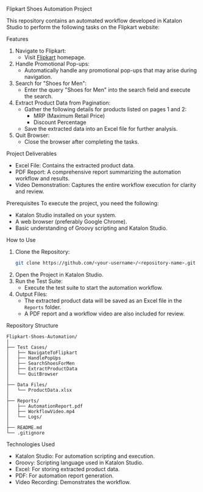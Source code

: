  Flipkart Shoes Automation Project

This repository contains an automated workflow developed in Katalon Studio to perform the following tasks on the Flipkart website:

 Features
1. Navigate to Flipkart:
   - Visit [Flipkart](https://www.flipkart.com/) homepage.
2. Handle Promotional Pop-ups:
   - Automatically handle any promotional pop-ups that may arise during navigation.
3. Search for "Shoes for Men":
   - Enter the query "Shoes for Men" into the search field and execute the search.
4. Extract Product Data from Pagination:
   - Gather the following details for products listed on pages 1 and 2:
     - MRP (Maximum Retail Price)
     - Discount Percentage
   - Save the extracted data into an Excel file for further analysis.
5. Quit Browser:
   - Close the browser after completing the tasks.

 Project Deliverables
- Excel File: Contains the extracted product data.
- PDF Report: A comprehensive report summarizing the automation workflow and results.
- Video Demonstration: Captures the entire workflow execution for clarity and review.

 Prerequisites
To execute the project, you need the following:
- Katalon Studio installed on your system.
- A web browser (preferably Google Chrome).
- Basic understanding of Groovy scripting and Katalon Studio.

 How to Use
1. Clone the Repository:
   ```bash
   git clone https://github.com/<your-username>/<repository-name>.git
   ```
2. Open the Project in Katalon Studio.
3. Run the Test Suite:
   - Execute the test suite to start the automation workflow.
4. Output Files:
   - The extracted product data will be saved as an Excel file in the `Reports` folder.
   - A PDF report and a workflow video are also included for review.

 Repository Structure
```
Flipkart-Shoes-Automation/
│
├── Test Cases/
│   ├── NavigateToFlipkart
│   ├── HandlePopUps
│   ├── SearchShoesForMen
│   ├── ExtractProductData
│   └── QuitBrowser
│
├── Data Files/
│   └── ProductData.xlsx
│
├── Reports/
│   ├── AutomationReport.pdf
│   ├── WorkflowVideo.mp4
│   └── Logs/
│
├── README.md
└── .gitignore
```

 Technologies Used
- Katalon Studio: For automation scripting and execution.
- Groovy: Scripting language used in Katalon Studio.
- Excel: For storing extracted product data.
- PDF: For automation report generation.
- Video Recording: Demonstrates the workflow.

